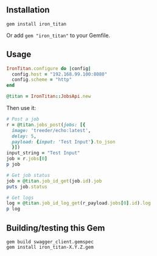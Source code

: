 

## Installation

```
gem install iron_titan
```

Or add `gem "iron_titan"` to your Gemfile.

## Usage

```ruby
IronTitan.configure do |config|
  config.host = "192.168.99.100:8080"
  config.scheme = "http"
end

@titan = IronTitan::JobsApi.new
```

Then use it:

```ruby
# Post a job
r = @titan.jobs_post(jobs: [{
  image: 'treeder/echo:latest',
  delay: 5,
  payload: {input: 'Test Input'}.to_json
  }])
input_string = "Test Input"
job = r.jobs[0]
p job

# Get job status
job = @titan.job_id_get(job.id).job
puts job.status

# Get logs
log = @titan.job_id_log_get(r_payload.jobs[0].id).log
p log
```

## Building/testing this Gem

```
gem build swagger_client.gemspec
gem install iron_titan-X.Y.Z.gem
```

